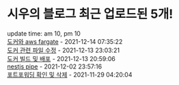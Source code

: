 # 시우의 블로그 최근 업로드된 5개!<br>

update time: am 10, pm 10<br>[도커와 aws fargate](https://velog.io/@dev_shu/%EB%8F%84%EC%BB%A4%EC%99%80-aws-fargate) - 2021-12-14 07:35:22<br>
[도커 관련 파일 수정](https://velog.io/@dev_shu/%EB%8F%84%EC%BB%A4-%EA%B4%80%EB%A0%A8-%ED%8C%8C%EC%9D%BC-%EC%88%98%EC%A0%95) - 2021-12-13 23:03:21<br>
[도커 빌드 및 배포](https://velog.io/@dev_shu/%EB%8F%84%EC%BB%A4-%EB%B9%8C%EB%93%9C-%EB%B0%8F-%EB%B0%B0%ED%8F%AC) - 2021-12-13 20:59:06<br>
[nestjs pipe](https://velog.io/@dev_shu/nestjs-pipe) - 2021-12-02 23:57:16<br>
[포트포워딩 확인 및  삭제](https://velog.io/@dev_shu/%ED%8F%AC%ED%8A%B8%ED%8F%AC%EC%9B%8C%EB%94%A9-%ED%99%95%EC%9D%B8-%EB%B0%8F-%EC%82%AD%EC%A0%9C) - 2021-11-29 04:20:04<br>
